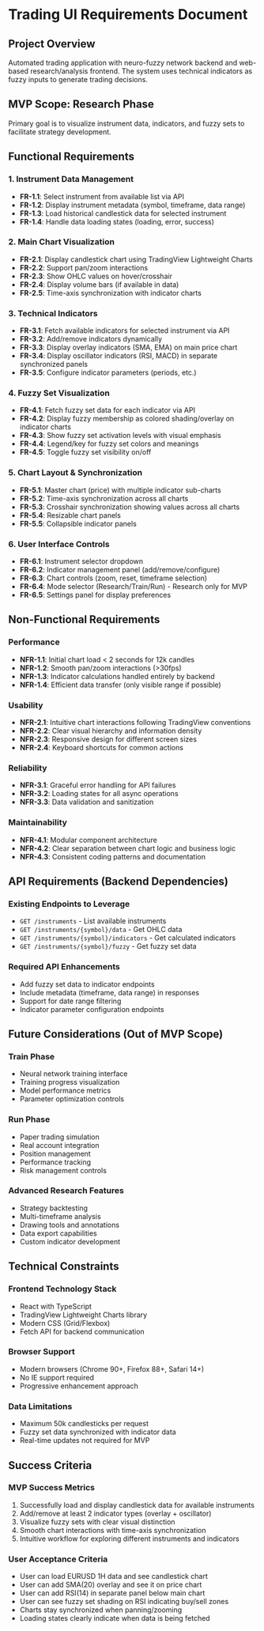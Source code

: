 # Trading UI Requirements Document

## Project Overview
Automated trading application with neuro-fuzzy network backend and web-based research/analysis frontend. The system uses technical indicators as fuzzy inputs to generate trading decisions.

## MVP Scope: Research Phase
Primary goal is to visualize instrument data, indicators, and fuzzy sets to facilitate strategy development.

## Functional Requirements

### 1. Instrument Data Management
- **FR-1.1**: Select instrument from available list via API
- **FR-1.2**: Display instrument metadata (symbol, timeframe, data range)
- **FR-1.3**: Load historical candlestick data for selected instrument
- **FR-1.4**: Handle data loading states (loading, error, success)

### 2. Main Chart Visualization
- **FR-2.1**: Display candlestick chart using TradingView Lightweight Charts
- **FR-2.2**: Support pan/zoom interactions
- **FR-2.3**: Show OHLC values on hover/crosshair
- **FR-2.4**: Display volume bars (if available in data)
- **FR-2.5**: Time-axis synchronization with indicator charts

### 3. Technical Indicators
- **FR-3.1**: Fetch available indicators for selected instrument via API
- **FR-3.2**: Add/remove indicators dynamically
- **FR-3.3**: Display overlay indicators (SMA, EMA) on main price chart
- **FR-3.4**: Display oscillator indicators (RSI, MACD) in separate synchronized panels
- **FR-3.5**: Configure indicator parameters (periods, etc.)

### 4. Fuzzy Set Visualization
- **FR-4.1**: Fetch fuzzy set data for each indicator via API
- **FR-4.2**: Display fuzzy membership as colored shading/overlay on indicator charts
- **FR-4.3**: Show fuzzy set activation levels with visual emphasis
- **FR-4.4**: Legend/key for fuzzy set colors and meanings
- **FR-4.5**: Toggle fuzzy set visibility on/off

### 5. Chart Layout & Synchronization
- **FR-5.1**: Master chart (price) with multiple indicator sub-charts
- **FR-5.2**: Time-axis synchronization across all charts
- **FR-5.3**: Crosshair synchronization showing values across all charts
- **FR-5.4**: Resizable chart panels
- **FR-5.5**: Collapsible indicator panels

### 6. User Interface Controls
- **FR-6.1**: Instrument selector dropdown
- **FR-6.2**: Indicator management panel (add/remove/configure)
- **FR-6.3**: Chart controls (zoom, reset, timeframe selection)
- **FR-6.4**: Mode selector (Research/Train/Run) - Research only for MVP
- **FR-6.5**: Settings panel for display preferences

## Non-Functional Requirements

### Performance
- **NFR-1.1**: Initial chart load < 2 seconds for 12k candles
- **NFR-1.2**: Smooth pan/zoom interactions (>30fps)
- **NFR-1.3**: Indicator calculations handled entirely by backend
- **NFR-1.4**: Efficient data transfer (only visible range if possible)

### Usability
- **NFR-2.1**: Intuitive chart interactions following TradingView conventions
- **NFR-2.2**: Clear visual hierarchy and information density
- **NFR-2.3**: Responsive design for different screen sizes
- **NFR-2.4**: Keyboard shortcuts for common actions

### Reliability
- **NFR-3.1**: Graceful error handling for API failures
- **NFR-3.2**: Loading states for all async operations
- **NFR-3.3**: Data validation and sanitization

### Maintainability
- **NFR-4.1**: Modular component architecture
- **NFR-4.2**: Clear separation between chart logic and business logic
- **NFR-4.3**: Consistent coding patterns and documentation

## API Requirements (Backend Dependencies)

### Existing Endpoints to Leverage
- `GET /instruments` - List available instruments
- `GET /instruments/{symbol}/data` - Get OHLC data
- `GET /instruments/{symbol}/indicators` - Get calculated indicators
- `GET /instruments/{symbol}/fuzzy` - Get fuzzy set data

### Required API Enhancements
- Add fuzzy set data to indicator endpoints
- Include metadata (timeframe, data range) in responses
- Support for date range filtering
- Indicator parameter configuration endpoints

## Future Considerations (Out of MVP Scope)

### Train Phase
- Neural network training interface
- Training progress visualization
- Model performance metrics
- Parameter optimization controls

### Run Phase
- Paper trading simulation
- Real account integration
- Position management
- Performance tracking
- Risk management controls

### Advanced Research Features
- Strategy backtesting
- Multi-timeframe analysis
- Drawing tools and annotations
- Data export capabilities
- Custom indicator development

## Technical Constraints

### Frontend Technology Stack
- React with TypeScript
- TradingView Lightweight Charts library
- Modern CSS (Grid/Flexbox)
- Fetch API for backend communication

### Browser Support
- Modern browsers (Chrome 90+, Firefox 88+, Safari 14+)
- No IE support required
- Progressive enhancement approach

### Data Limitations
- Maximum 50k candlesticks per request
- Fuzzy set data synchronized with indicator data
- Real-time updates not required for MVP

## Success Criteria

### MVP Success Metrics
1. Successfully load and display candlestick data for available instruments
2. Add/remove at least 2 indicator types (overlay + oscillator)
3. Visualize fuzzy sets with clear visual distinction
4. Smooth chart interactions with time-axis synchronization
5. Intuitive workflow for exploring different instruments and indicators

### User Acceptance Criteria
- User can load EURUSD 1H data and see candlestick chart
- User can add SMA(20) overlay and see it on price chart
- User can add RSI(14) in separate panel below main chart
- User can see fuzzy set shading on RSI indicating buy/sell zones
- Charts stay synchronized when panning/zooming
- Loading states clearly indicate when data is being fetched
